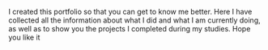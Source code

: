 I created this portfolio so that you can get to know me better. Here I have collected all the information about what I did and what I am currently doing, as well as to show you the projects I completed during my studies. Hope you like it
